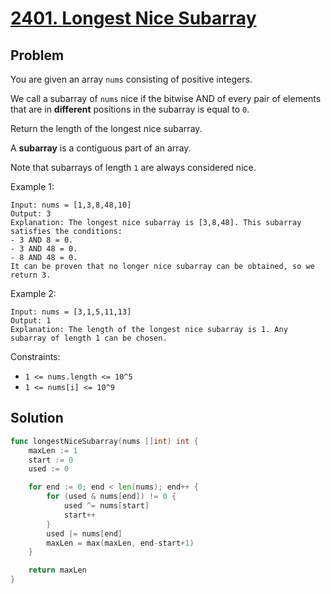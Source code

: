 # [2401. Longest Nice Subarray](https://leetcode.com/problems/longest-nice-subarray/)

## Problem

You are given an array `nums` consisting of positive integers.

We call a subarray of `nums` nice if the bitwise AND of every pair of elements that are in **different** positions in the subarray is equal to `0`.

Return the length of the longest nice subarray.

A **subarray** is a contiguous part of an array.

Note that subarrays of length `1` are always considered nice.


Example 1:

```
Input: nums = [1,3,8,48,10]
Output: 3
Explanation: The longest nice subarray is [3,8,48]. This subarray satisfies the conditions:
- 3 AND 8 = 0.
- 3 AND 48 = 0.
- 8 AND 48 = 0.
It can be proven that no longer nice subarray can be obtained, so we return 3.
```

Example 2:

```
Input: nums = [3,1,5,11,13]
Output: 1
Explanation: The length of the longest nice subarray is 1. Any subarray of length 1 can be chosen.
``` 

Constraints:

- `1 <= nums.length <= 10^5`
- `1 <= nums[i] <= 10^9`

## Solution

```go
func longestNiceSubarray(nums []int) int {
	maxLen := 1
	start := 0
	used := 0

	for end := 0; end < len(nums); end++ {
		for (used & nums[end]) != 0 {
			used ^= nums[start]
			start++
		}
		used |= nums[end]
		maxLen = max(maxLen, end-start+1)
	}

	return maxLen
}
```